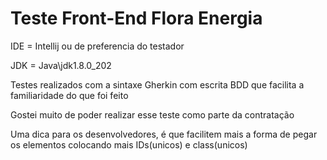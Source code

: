 # Teste Front-End Flora Energia

IDE = Intellij ou de preferencia do testador

JDK = Java\jdk1.8.0_202

Testes realizados com a sintaxe Gherkin com escrita BDD
que facilita a familiaridade do que foi feito

Gostei muito de poder realizar esse teste como parte da contratação

Uma dica para os desenvolvedores, é que facilitem mais a forma de pegar os elementos
colocando mais IDs(unicos) e class(unicos)
